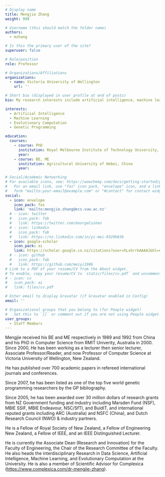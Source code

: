 ```yaml
---
# Display name
title: Mengjie Zhang
weight: 999

# Username (this should match the folder name)
authors:
  - mzhang

# Is this the primary user of the site?
superuser: false

# Role/position
role: Professor

# Organizations/Affiliations
organizations:
  - name: Victoria University of Wellington
    url: ''

# Short bio (displayed in user profile at end of posts)
bio: My research interests include artificial intelligence, machine learning, evolutionary computation and genetic programming.

interests:
  - Artificial Intelligence
  - Machine Learning
  - Evolutionary Computation
  - Genetic Programming

education:
  courses:
    - course: PhD
      institution: Royal Melbourne Institute of Technology University, Australia
      year: 
    - course: BE, ME
      institution: Agricultural University of Hebei, China
      year: 

# Social/Academic Networking
# For available icons, see: https://wowchemy.com/docs/getting-started/page-builder/#icons
#   For an email link, use "fas" icon pack, "envelope" icon, and a link in the
#   form "mailto:your-email@example.com" or "#contact" for contact widget.
social:
  - icon: envelope
    icon_pack: fas
    link: 'mailto:mengjie.zhang@ecs.vuw.ac.nz'
  # - icon: twitter
  #   icon_pack: fab
  #   link: https://twitter.com/GeorgeCushen
  # - icon: linkedin
  #   icon_pack: fab
  #   link: https://nz.linkedin.com/in/yi-mei-0329b83b
  - icon: google-scholar
    icon_pack: ai
    link: https://scholar.google.co.nz/citations?user=hLvGrrkAAAAJ&hl=en
  # - icon: github
  #   icon_pack: fab
  #   link: https://github.com/meiyi1986
# Link to a PDF of your resume/CV from the About widget.
# To enable, copy your resume/CV to `static/files/cv.pdf` and uncomment the lines below.
# - icon: cv
#   icon_pack: ai
#   link: files/cv.pdf

# Enter email to display Gravatar (if Gravatar enabled in Config)
email: ''

# Organizational groups that you belong to (for People widget)
#   Set this to `[]` or comment out if you are not using People widget.
user_groups:
  - Staff Members
---
```


Mengjie received his BE and ME respectively in 1989 and 1992 from China and his PhD in Computer Science from RMIT Univerity, Australia in 2000. Since 2000, He has been working as a lecturer then senior lecturer, Associate Professor/Reader, and now Professor of Computer Science at Victoria University of Wellington, New Zealand.

He has published over 700 academic papers in refereed international journals and conferences.

Since 2007, he has been listed as one of the top five world genetic programming researchers by the GP bibliography.

Since 2005, he has been awarded over 30 million dollars of research grants from NZ Government funding and industry including Marsden Fund (NSF), MBIE SSIF, MBIE Endeavour, NSC/SfTI, and BuidIT, and international reputed grants including ARC (Australia) and NSFC (China), and Dutch Research Council (NWO) & industry partners. 

He is a Fellow of Royal Society of New Zealand, a Fellow of Engineering New Zealand, a Fellow of IEEE, and an IEEE Distinguished Lecturer.

He is currently the Associate Dean (Research and Innovation) for the Faculty of Engineering, the Chair of the Research Committee of the Faculty. He also heads the interdisciplinary Research in Data Science, Artificial Intelligence, Machine Learning, and Evolutionary Computation at the University. He is also a member of Scientific Advisor for Complexica (https://www.complexica.com/dr-mengjie-zhang).

